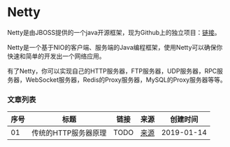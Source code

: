 
# Netty

Netty是由JBOSS提供的一个java开源框架，现为Github上的独立项目：[链接](https://github.com/netty/netty)。

Netty是一个基于NIO的客户端、服务端的Java编程框架，使用Netty可以确保你快速和简单的开发出一个网络应用。

有了Netty，你可以实现自己的HTTP服务器，FTP服务器，UDP服务器，RPC服务器，WebSocket服务器，Redis的Proxy服务器，MySQL的Proxy服务器等等。  

### 文章列表

|序号|标题|链接|来源|创建时间|
|--|--|--|--|--|
|01|传统的HTTP服务器原理|TODO|[来源](https://juejin.im/post/5bdaf8ea6fb9a0227b02275a)|2019-01-14|

